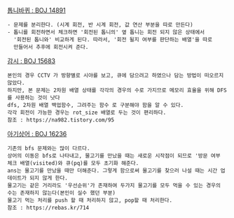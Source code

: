 
[톱니바퀴 : BOJ 14891](https://www.acmicpc.net/problem/14891)
```
- 문제를 분리한다. (시계 회전, 반 시계 회전, 값 연산 부분을 따로 만든다)
- 톱니를 회전하면서 체크하면 '회전된 톱니의' 옆 톱니는 회전 되지 않은 상태에서 
  '회전된 톱니와' 비교하게 된다. 따라서, '회전 될지 여부를 판단하는 배열'을 따로
  만들어서 추후에 회전시켜 준다.
```

[감시 : BOJ 15683](https://www.acmicpc.net/problem/15683)
```
본인의 경우 CCTV 가 방향별로 시야를 보고, 큐에 담으려고 하였으나 담는 방법이 떠오르지 않았다.  
하지만, 본 문제는 2차원 배열 상태를 각각의 경우의 수로 가지므로 메모리 효율을 위해 DFS를 사용하는 것이 낫다
dfs, 2차원 배열 백업함수, 그려주는 함수 로 구분해야 함을 알 수 있다.
각각 회전이 가능한 경우는 rot_size 배열로 두는 것이 편리하다.
참조 : https://na982.tistory.com/95 
```

[아기상어 : BOJ 16236](https://www.acmicpc.net/problem/16236)
```
기존의 bfs 문제와는 많이 다르다.
상어의 이동은 bfs로 나타내고, 물고기를 만났을 때는 새로운 시작점이 되므로 '방문 여부 체크 배열(visited)와 큐(pq)를 모두 초기화 해준다.
ans는 물고기를 만났을 때만 더해준다. 그렇게 함으로써 물고기를 찾으러 나설 때는 시간 업데이트가 되지 않게 한다.
물고기는 같은 거리라도 '우선순위'가 존재하여 두가지 물고기를 모두 먹을 수 있는 경우의 수는 존재하지 않는다(본인이 실수 했던 부분)
물고기 먹는 처리를 push 할 때 처리하지 않고, pop할 때 처리한다.
참조 : https://rebas.kr/714 
```
